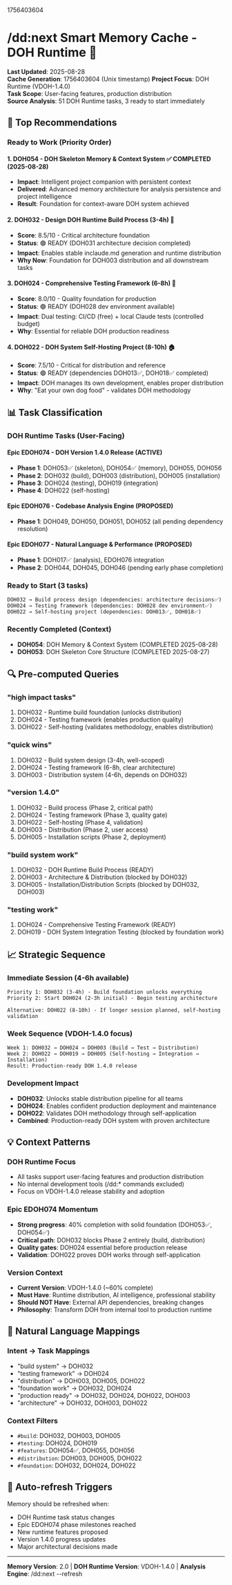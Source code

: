 1756403604

# /dd:next Smart Memory Cache - DOH Runtime 🚀

**Last Updated**: 2025-08-28  
**Cache Generation**: 1756403604 (Unix timestamp) **Project Focus**: DOH Runtime (VDOH-1.4.0)  
**Task Scope**: User-facing features, production distribution  
**Source Analysis**: 51 DOH Runtime tasks, 3 ready to start immediately

## 🎯 Top Recommendations

### Ready to Work (Priority Order)

#### 1. **DOH054** - DOH Skeleton Memory & Context System ✅ COMPLETED (2025-08-28)

- **Impact**: Intelligent project companion with persistent context
- **Delivered**: Advanced memory architecture for analysis persistence and project intelligence
- **Result**: Foundation for context-aware DOH system achieved

#### 2. **DOH032** - Design DOH Runtime Build Process (3-4h) 🔧

- **Score**: 8.5/10 - Critical architecture foundation
- **Status**: 🟢 READY (DOH031 architecture decision completed)
- **Impact**: Enables stable inclaude.md generation and runtime distribution
- **Why Now**: Foundation for DOH003 distribution and all downstream tasks

#### 3. **DOH024** - Comprehensive Testing Framework (6-8h) 🧪

- **Score**: 8.0/10 - Quality foundation for production
- **Status**: 🟢 READY (DOH028 dev environment available)
- **Impact**: Dual testing: CI/CD (free) + local Claude tests (controlled budget)
- **Why**: Essential for reliable DOH production readiness

#### 4. **DOH022** - DOH System Self-Hosting Project (8-10h) 🏠

- **Score**: 7.5/10 - Critical for distribution and reference
- **Status**: 🟢 READY (dependencies DOH013✅, DOH018✅ completed)
- **Impact**: DOH manages its own development, enables proper distribution
- **Why**: "Eat your own dog food" - validates DOH methodology

## 📊 Task Classification

### DOH Runtime Tasks (User-Facing)

#### **Epic EDOH074** - DOH Version 1.4.0 Release (ACTIVE)

- **Phase 1**: DOH053✅ (skeleton), DOH054✅ (memory), DOH055, DOH056
- **Phase 2**: DOH032 (build), DOH003 (distribution), DOH005 (installation)
- **Phase 3**: DOH024 (testing), DOH019 (integration)
- **Phase 4**: DOH022 (self-hosting)

#### **Epic EDOH076** - Codebase Analysis Engine (PROPOSED)

- **Phase 1**: DOH049, DOH050, DOH051, DOH052 (all pending dependency resolution)

#### **Epic EDOH077** - Natural Language & Performance (PROPOSED)

- **Phase 1**: DOH017✅ (analysis), EDOH076 integration
- **Phase 2**: DOH044, DOH045, DOH046 (pending early phase completion)

### Ready to Start (3 tasks)

```text
DOH032 → Build process design (dependencies: architecture decisions✅)
DOH024 → Testing framework (dependencies: DOH028 dev environment✅)
DOH022 → Self-hosting project (dependencies: DOH013✅, DOH018✅)
```

### Recently Completed (Context)

- **DOH054**: DOH Memory & Context System (COMPLETED 2025-08-28)
- **DOH053**: DOH Skeleton Core Structure (COMPLETED 2025-08-27)

## 🔍 Pre-computed Queries

### "high impact tasks"

1. DOH032 - Runtime build foundation (unlocks distribution)
2. DOH024 - Testing framework (enables production quality)
3. DOH022 - Self-hosting (validates methodology, enables distribution)

### "quick wins"

1. DOH032 - Build system design (3-4h, well-scoped)
2. DOH024 - Testing framework (6-8h, clear architecture)
3. DOH003 - Distribution system (4-6h, depends on DOH032)

### "version 1.4.0"

1. DOH032 - Build process (Phase 2, critical path)
2. DOH024 - Testing framework (Phase 3, quality gate)
3. DOH022 - Self-hosting (Phase 4, validation)
4. DOH003 - Distribution (Phase 2, user access)
5. DOH005 - Installation scripts (Phase 2, deployment)

### "build system work"

1. DOH032 - DOH Runtime Build Process (READY)
2. DOH003 - Architecture & Distribution (blocked by DOH032)
3. DOH005 - Installation/Distribution Scripts (blocked by DOH032, DOH003)

### "testing work"

1. DOH024 - Comprehensive Testing Framework (READY)
2. DOH019 - DOH System Integration Testing (blocked by foundation work)

## 📈 Strategic Sequence

### Immediate Session (4-6h available)

```text
Priority 1: DOH032 (3-4h) - Build foundation unlocks everything
Priority 2: Start DOH024 (2-3h initial) - Begin testing architecture

Alternative: DOH022 (8-10h) - If longer session planned, self-hosting validation
```

### Week Sequence (VDOH-1.4.0 focus)

```text
Week 1: DOH032 → DOH024 → DOH003 (Build → Test → Distribution)
Week 2: DOH022 → DOH019 → DOH005 (Self-hosting → Integration → Installation)
Result: Production-ready DOH 1.4.0 release
```

### Development Impact

- **DOH032**: Unlocks stable distribution pipeline for all teams
- **DOH024**: Enables confident production deployment and maintenance
- **DOH022**: Validates DOH methodology through self-application
- **Combined**: Production-ready DOH system with proven architecture

## 💡 Context Patterns

### DOH Runtime Focus

- All tasks support user-facing features and production distribution
- No internal development tools (/dd:\* commands excluded)
- Focus on VDOH-1.4.0 release stability and adoption

### Epic EDOH074 Momentum

- **Strong progress**: 40% completion with solid foundation (DOH053✅, DOH054✅)
- **Critical path**: DOH032 blocks Phase 2 entirely (build, distribution)
- **Quality gates**: DOH024 essential before production release
- **Validation**: DOH022 proves DOH works through self-application

### Version Context

- **Current Version**: VDOH-1.4.0 (~60% complete)
- **Must Have**: Runtime distribution, AI intelligence, professional stability
- **Should NOT Have**: External API dependencies, breaking changes
- **Philosophy**: Transform DOH from internal tool to production runtime

## 🎯 Natural Language Mappings

### Intent → Task Mappings

- "build system" → DOH032
- "testing framework" → DOH024
- "distribution" → DOH003, DOH005, DOH022
- "foundation work" → DOH032, DOH024
- "production ready" → DOH032, DOH024, DOH022, DOH003
- "architecture" → DOH032, DOH003, DOH022

### Context Filters

- `#build`: DOH032, DOH003, DOH005
- `#testing`: DOH024, DOH019
- `#features`: DOH054✅, DOH055, DOH056
- `#distribution`: DOH003, DOH005, DOH022
- `#foundation`: DOH032, DOH024, DOH022

## 🔄 Auto-refresh Triggers

Memory should be refreshed when:

- DOH Runtime task status changes
- Epic EDOH074 phase milestones reached
- New runtime features proposed
- Version 1.4.0 progress updates
- Major architectural decisions made

---

**Memory Version**: 2.0 | **DOH Runtime Version**: VDOH-1.4.0 | **Analysis Engine**: /dd:next --refresh
